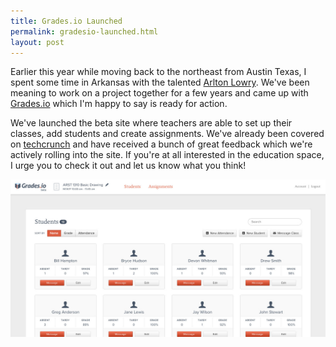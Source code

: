 ```yaml
---
title: Grades.io Launched
permalink: gradesio-launched.html
layout: post
---
```


Earlier this year while moving back to the northeast from Austin Texas, I spent some time in Arkansas with the talented [Arlton Lowry](http://arlton.com). We've been meaning to work on a project together for a few years and came up with [Grades.io](http://grades.io) which I'm happy to say is ready for action.

We've launched the beta site where teachers are able to set up their classes, add students and create assignments. We've already been covered on [techcrunch](http://techcrunch.com/2013/08/13/grades-io-launches-to-simplify-and-beautify-college-classroom-management/') and have received a bunch of great feedback which we're actively rolling into the site. If you're at all interested in the education space, I urge you to check it out and let us know what you think!

<a href='http://grades.io'><img src='/static/resources/gradesio.jpg' class='img-rounded' alt='Grades.io'/></a>

